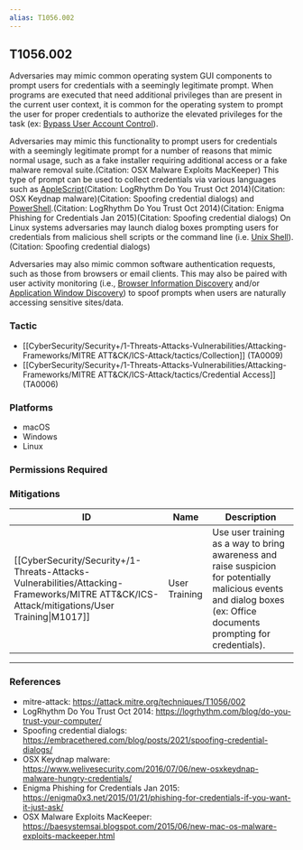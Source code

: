 ```yaml
---
alias: T1056.002
---
```


## T1056.002

Adversaries may mimic common operating system GUI components to prompt users for credentials with a seemingly legitimate prompt. When programs are executed that need additional privileges than are present in the current user context, it is common for the operating system to prompt the user for proper credentials to authorize the elevated privileges for the task (ex: [Bypass User Account Control](https://attack.mitre.org/techniques/T1548/002)).

Adversaries may mimic this functionality to prompt users for credentials with a seemingly legitimate prompt for a number of reasons that mimic normal usage, such as a fake installer requiring additional access or a fake malware removal suite.(Citation: OSX Malware Exploits MacKeeper) This type of prompt can be used to collect credentials via various languages such as [AppleScript](https://attack.mitre.org/techniques/T1059/002)(Citation: LogRhythm Do You Trust Oct 2014)(Citation: OSX Keydnap malware)(Citation: Spoofing credential dialogs) and [PowerShell](https://attack.mitre.org/techniques/T1059/001).(Citation: LogRhythm Do You Trust Oct 2014)(Citation: Enigma Phishing for Credentials Jan 2015)(Citation: Spoofing credential dialogs) On Linux systems adversaries may launch dialog boxes prompting users for credentials from malicious shell scripts or the command line (i.e. [Unix Shell](https://attack.mitre.org/techniques/T1059/004)).(Citation: Spoofing credential dialogs)

Adversaries may also mimic common software authentication requests, such as those from browsers or email clients. This may also be paired with user activity monitoring (i.e., [Browser Information Discovery](https://attack.mitre.org/techniques/T1217) and/or [Application Window Discovery](https://attack.mitre.org/techniques/T1010)) to spoof prompts when users are naturally accessing sensitive sites/data.


### Tactic
- [[CyberSecurity/Security+/1-Threats-Attacks-Vulnerabilities/Attacking-Frameworks/MITRE ATT&CK/ICS-Attack/tactics/Collection]] (TA0009)
- [[CyberSecurity/Security+/1-Threats-Attacks-Vulnerabilities/Attacking-Frameworks/MITRE ATT&CK/ICS-Attack/tactics/Credential Access]] (TA0006)

### Platforms
- macOS
- Windows
- Linux

### Permissions Required

### Mitigations

| ID | Name | Description |
| --- | --- | --- |
| [[CyberSecurity/Security+/1-Threats-Attacks-Vulnerabilities/Attacking-Frameworks/MITRE ATT&CK/ICS-Attack/mitigations/User Training\|M1017]] | User Training | Use user training as a way to bring awareness and raise suspicion for potentially malicious events and dialog boxes (ex: Office documents prompting for credentials). |


---
### References

- mitre-attack: https://attack.mitre.org/techniques/T1056/002
- LogRhythm Do You Trust Oct 2014: https://logrhythm.com/blog/do-you-trust-your-computer/
- Spoofing credential dialogs: https://embracethered.com/blog/posts/2021/spoofing-credential-dialogs/
- OSX Keydnap malware: https://www.welivesecurity.com/2016/07/06/new-osxkeydnap-malware-hungry-credentials/
- Enigma Phishing for Credentials Jan 2015: https://enigma0x3.net/2015/01/21/phishing-for-credentials-if-you-want-it-just-ask/
- OSX Malware Exploits MacKeeper: https://baesystemsai.blogspot.com/2015/06/new-mac-os-malware-exploits-mackeeper.html
